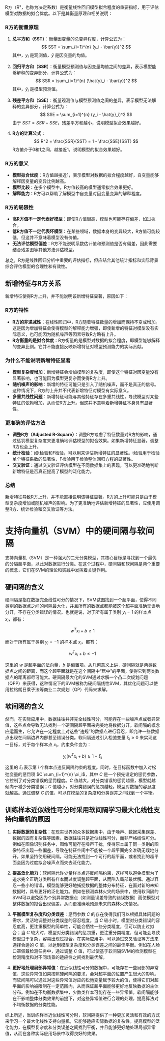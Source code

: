 R方（R²，也称为决定系数）是衡量线性回归模型拟合程度的重要指标，用于评估模型对数据的拟合优度。以下是其衡量原理和相关说明：

### R方的衡量原理
1. **总平方和（SST）**：衡量因变量的总变异程度，计算公式为：
   $$
   SST = \sum_{i=1}^{n} (y_i - \bar{y})^2
   $$
   其中，$y_i$ 是观测值，$\bar{y}$ 是因变量的均值。

2. **回归平方和（SSR）**：衡量模型预测值与因变量均值之间的差异，表示模型能够解释的变异部分，计算公式为：
   $$
   SSR = \sum_{i=1}^{n} (\hat{y}_i - \bar{y})^2
   $$
   其中，$\hat{y}_i$ 是模型预测值。

3. **残差平方和（SSE）**：衡量观测值与模型预测值之间的差异，表示模型无法解释的变异部分，计算公式为：
   $$
   SSE = \sum_{i=1}^{n} (y_i - \hat{y}_i)^2
   $$
   由于 $SST = SSR + SSE$，残差平方和越小，说明模型拟合效果越好。

4. **R方的计算公式**：
   $$
   R^2 = \frac{SSR}{SST} = 1 - \frac{SSE}{SST}
   $$
   R方值介于0和1之间，越接近1，说明模型的拟合效果越好。

### R方的意义
- **模型拟合优度**：R方值越接近1，表示模型对数据的拟合程度越好，自变量能够解释因变量的变异比例越高。
- **模型比较**：在多个模型中，R方值较高的模型通常拟合效果更好。
- **解释能力**：R方可以帮助了解模型中自变量对因变量变异的解释程度。

### R方的局限性
- **高R方值不一定代表好模型**：即使R方值很高，模型也可能存在偏差，如过拟合。
- **低R方值不一定代表坏模型**：在某些领域，数据本身的变异较大，R方值可能较低，但这并不意味着模型没有价值。
- **无法评估模型偏差**：R方不能说明系数估计值和预测值是否有偏差，因此需要结合残差图等其他方法评估模型。

总之，R方是线性回归分析中重要的评估指标，但应结合其他统计指标和实际背景综合评估模型的合理性和有效性。

## 新增特征与R方关系
新增特征使得R方上升，并不能说明该新增特征显著，原因如下：

### R方的特性
- **R方的非递减性**：在线性回归中，R方随着特征数量的增加而保持不变或增加。这是因为增加特征会使得模型的解释能力增强，即使新增的特征对模型没有实际意义，也可能因为随机噪声等因素导致R方略有上升。
- **R方衡量的是拟合优度**：R方衡量的是模型对数据的拟合程度，即模型能够解释的变异比例。它并不能直接反映新增特征对模型预测能力的实际贡献。

### 为什么不能说明新增特征显著
- **模型复杂度增加**：新增特征会增加模型的复杂度，即使这个特征对因变量没有显著影响，也可能因为模型更复杂而使得R方上升。
- **随机噪声的影响**：新增的特征可能只是引入了随机噪声，而不是真正的信号。这种情况下，R方的上升并不代表新增特征对模型有实际意义。
- **多重共线性问题**：新增特征可能与其他特征存在多重共线性，导致模型对某些特征的依赖增加，从而使R方上升。但这并不意味着新增特征本身具有显著性。

### 更准确的评估方法
- **调整R方（Adjusted R-Square）**：调整R方考虑了特征数量对R方的影响，通过惩罚模型复杂度来更准确地评估模型的拟合效果。如果新增特征显著，调整R方也会上升。
- **统计检验**：如t检验和F检验，可以用来评估新增特征的显著性。t检验用于检验单个特征系数的显著性，F检验用于检验整体回归方程的显著性。
- **交叉验证**：通过交叉验证评估模型在不同数据集上的表现，可以更准确地判断新增特征是否真正提高了模型的泛化能力。

### 总结
新增特征导致R方上升，并不能直接说明该特征显著。R方的上升可能只是由于模型复杂度增加或随机噪声的影响。为了更准确地评估新增特征的显著性，应使用调整R方、统计检验和交叉验证等方法。


# 支持向量机（SVM）中的硬间隔与软间隔

支持向量机（SVM）是一种强大的二元分类模型，其核心目标是寻找到一个最优的分隔超平面，以此对数据进行分类。在这个过程中，硬间隔和软间隔是两个重要的概念，它们在SVM的理论和实践中发挥着关键作用。

## 硬间隔的含义

硬间隔是指在数据完全线性可分的情况下，SVM试图找到一个超平面，使得不同类别的数据点之间的间隔最大化，并且所有的数据点都能被这个超平面准确无误地分开，不存在分类错误的情况。也就是说，对于所有属于类别 $y_i = 1$ 的样本点 $x_i$，都有：

$$
w^T x_i + b \geq 1
$$

而对于所有属于类别 $y_i = -1$ 的样本点 $x_i$，都有：

$$
w^T x_i + b \leq -1
$$

这里的 $w$ 是超平面的法向量，$b$ 是偏置项。从几何意义上讲，硬间隔就是两类数据点之间的距离，而这个超平面就是在这个间隔中“居中”的平面，使得它到两类数据点的距离都尽可能大。硬间隔最大化的SVM通过求解一个凸二次规划问题（QPP）来获得，这种情况下的SVM被称为硬间隔线性SVM，其优化问题可以使用拉格朗日乘子法等商业二次规划（QP）代码来求解。

## 软间隔的含义

然而，在实际应用中，数据往往并非完全线性可分，可能存在一些噪声点或者异常值，这些点会导致无法找到一个硬间隔超平面来完美地将数据分开。软间隔的概念应运而生，它允许在一定程度上对这些“违规”的数据点进行容忍，即允许一些数据点出现在间隔边界内部甚至错误分类。软间隔通过引入松弛变量 $\xi_i \geq 0$ 来实现这一目标，对于每个样本点 $x_i$，约束条件变为：

$$
y_i(w^T x_i + b) \geq 1 - \xi_i
$$

这里的 $\xi_i$ 表示第 $i$ 个样本点违反间隔约束的程度。同时，在目标函数中加入对松弛变量的惩罚项 $C \sum_{i=1}^{n} \xi_i$，其中 $C$ 是一个预先设定的惩罚参数，它控制了对分类错误的惩罚程度。$C$ 值越大，对分类错误的惩罚越重，模型就越倾向于减少分类错误；$C$ 值越小，对分类错误的惩罚越轻，模型对数据的容忍度就越高。通过调整 $C$ 的值，可以在模型的复杂度和分类误差之间找到一个平衡。

## 训练样本近似线性可分时采用软间隔学习最大化线性支持向量机的原因

1. **实际数据的复杂性**：在现实世界的众多数据集中，由于噪声、数据采集误差、数据的固有复杂性等因素，数据往往只是近似线性可分，而非严格线性可分。例如在图像识别任务中，图像可能存在噪声干扰，使得原本属于同一类别的图像特征出现一些偏差，导致在特征空间中不能被一个超平面完全准确无误地分开。如果坚持使用硬间隔，可能无法找到一个可行的超平面，或者找到的超平面会因为过度拟合噪声点而失去泛化能力。

2. **提高泛化能力**：软间隔允许少量样本点违反间隔约束，这样可以避免模型为了追求完全正确分类所有样本而过度调整超平面，从而陷入局部最优解。通过容忍一些小的错误，模型能够更好地捕捉数据的整体分布特征，在面对新的未知数据时，具有更好的泛化能力。例如在预测森林火灾的场景中，使用软间隔的SVM可以避免因为个别异常数据点（如测量误差导致的错误数据）而使模型对整体数据的拟合出现偏差，从而更准确地预测未来的森林火灾情况。

3. **平衡模型复杂度和分类误差**：惩罚参数 $C$ 的存在使得我们可以根据具体问题的需求，灵活地调整对分类误差的容忍程度。当 $C$ 较小时，模型对分类错误的容忍度高，更注重模型的简单性，可能会牺牲一些分类精度，但可以防止过拟合；当 $C$ 较大时，模型对分类错误的惩罚重，更注重分类精度，但可能会导致模型过于复杂，容易出现过拟合。在实际应用中，可以通过交叉验证等方法来选择合适的 $C$ 值，以达到模型复杂度和分类误差之间的最佳平衡。例如在人脸口罩佩戴检测任务中，通过调整 $C$ 值，可以使基于软间隔SVM的检测模型在检测精度和对不同场景的适应性之间找到最优解。

4. **更好地处理局部异常值**：在近似线性可分的数据中，可能存在一些局部的异常值，这些异常值如果按照硬间隔的要求，会对超平面的位置产生很大的影响。而软间隔可以通过对这些异常值对应的松弛变量赋予较大的值，使得它们对超平面的影响被限制在一定范围内，从而保证超平面能够更好地反映数据的主体分布。例如在不均衡数据集中，少数类样本可能存在一些异常值，软间隔能够在不影响整体分类效果的前提下，对这些异常值进行合理的处理，提高算法对不均衡数据的分类性能。

综上所述，当训练样本近似线性可分时，软间隔提供了一种更加灵活和有效的方式来学习一个最大化线性支持向量机，它能够适应实际数据的复杂性，提高模型的泛化能力，在模型复杂度和分类误差之间找到平衡，并且能够更好地处理局部异常值，从而在各种实际应用场景中取得良好的效果。
